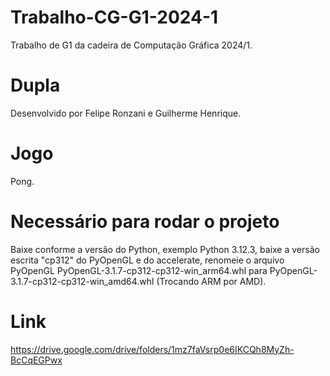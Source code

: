 # Trabalho-CG-G1-2024-1
Trabalho de G1 da cadeira de Computação Gráfica 2024/1.
# Dupla
Desenvolvido por Felipe Ronzani e Guilherme Henrique.
# Jogo
Pong.
# Necessário para rodar o projeto
Baixe conforme a versão do Python, exemplo Python 3.12.3, baixe a versão escrita "cp312" do PyOpenGL e do accelerate, renomeie o arquivo PyOpenGL PyOpenGL-3.1.7-cp312-cp312-win_arm64.whl para PyOpenGL-3.1.7-cp312-cp312-win_amd64.whl (Trocando ARM por AMD).
# Link
https://drive.google.com/drive/folders/1mz7faVsrp0e6IKCQh8MyZh-BcCqEGPwx
